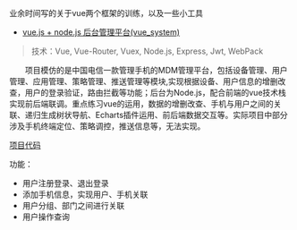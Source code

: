 业余时间写的关于vue两个框架的训练，以及一些小工具

* [vue.js + node.js  后台管理平台(vue_system)](#vue_system)<br/>


>技术：Vue, Vue-Router, Vuex, Node.js, Express, Jwt, WebPack

　　项目模仿的是中国电信一款管理手机的MDM管理平台，包括设备管理、用户管理、应用管理、策略管理、推送管理等模块,实现根据设备、用户信息的增删改查，用户的登录验证，路由拦截等功能；后台为Node.js，配合前端的vue技术栈实现前后端联调。重点练习vue的运用，数据的增删改查、手机与用户之间的关联、递归生成树状导航、Echarts插件运用、前后端数据交互等。实际项目中部分涉及手机终端定位、策略调控，推送信息等，无法实现。

[项目代码](https://github.com/tangpengfei111/private-project/tree/sss/vue_system)

功能：

* 用户注册登录、退出登录
* 添加手机信息，实现用户、手机关联
* 用户分组、部门之间进行关联
* 用户操作查询



